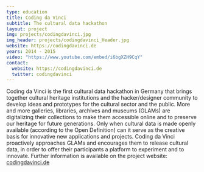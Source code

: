 ```yaml
---
type: education
title: Coding da Vinci
subtitle: The cultural data hackathon
layout: project
img: projects/codingdavinci.jpg
img_header: projects/codingdavinci_Header.jpg
website: https://codingdavinci.de
years: 2014 - 2015
video: "https://www.youtube.com/embed/i6bgXZH9CqY"
contact:
  website: https://codingdavinci.de
  twitter: codingdavinci
---
```


Coding da Vinci is the first cultural data hackathon in Germany that brings together cultural heritage institutions and the hacker/designer community to develop ideas and prototypes for the cultural sector and the public.
More and more galleries, libraries, archives and museums (GLAMs) are digitalizing their collections to make them accessible online and to preserve our heritage for future generations. Only when cultural data is made openly available (according to the Open Definition) can it serve as the creative basis for innovative new applications and projects. Coding da Vinci proactively approaches GLAMs and encourages them to release cultural data, in order to offer their participants a platform to experiment and to innovate.
Further information is available on the project website: [codingdavinci.de]( http://www.codingdavinci.de/)
  